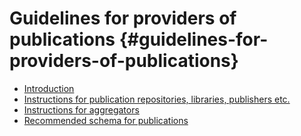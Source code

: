 # Guidelines for providers of publications {#guidelines-for-providers-of-publications}

* [Introduction](/guidelines_for_providers_of_publications/introduction.md)
* [Instructions for publication repositories, libraries, publishers etc.](/guidelines_for_providers_of_publications/instructions_for_publication_repositories_librari.md)
* [Instructions for aggregators](/guidelines_for_providers_of_publications/instructions_for_aggregators.md)
* [Recommended schema for publications](/guidelines_for_providers_of_publications/recommended_schema_for_publications.md)



